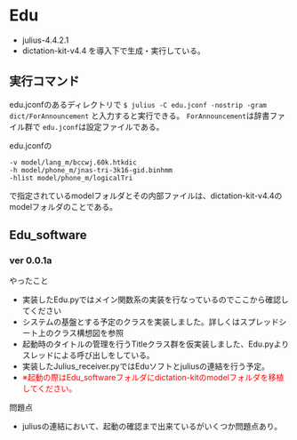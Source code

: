 # Edu
* julius-4.4.2.1
* dictation-kit-v4.4
を導入下で生成・実行している。

## 実行コマンド
edu.jconfのあるディレクトリで
`$ julius -C edu.jconf -nostrip -gram dict/ForAnnouncement`
と入力すると実行できる。
`ForAnnouncement`は辞書ファイル群で
`edu.jconf`は設定ファイルである。

edu.jconfの
```
-v model/lang_m/bccwj.60k.htkdic
-h model/phone_m/jnas-tri-3k16-gid.binhmm
-hlist model/phone_m/logicalTri
```
で指定されているmodelフォルダとその内部ファイルは、dictation-kit-v4.4のmodelフォルダのことである。

## Edu_software

### ver 0.0.1a
やったこと

* 実装したEdu.pyではメイン関数系の実装を行なっているのでここから確認してください
* システムの基盤とする予定のクラスを実装しました。詳しくはスプレッドシート上のクラス構想図を参照
* 起動時のタイトルの管理を行うTitleクラス群を仮実装しました、Edu.pyよりスレッドによる呼び出しをしている。
* 実装したJulius_receiver.pyではEduソフトとjuliusの連結を行う予定。
* <span style="color: red;">※起動の際はEdu_softwareフォルダにdictation-kitのmodelフォルダを移植してください。</span>

問題点

* juliusの連結において、起動の確認まで出来ているがいくつか問題点あり。

